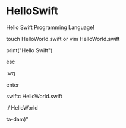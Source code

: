 # HelloSwift
Hello Swift Programming Language!



touch HelloWorld.swift 
or
vim HelloWorld.swift

print("Hello Swift")

esc

:wq

enter


swiftc HelloWorld.swift

./ HelloWorld


ta-dam)"
